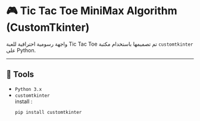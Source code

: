# 🎮 Tic Tac Toe MiniMax Algorithm (CustomTkinter)

واجهة رسومية احترافية للعبة Tic Tac Toe تم تصميمها باستخدام مكتبة `customtkinter` على Python.

---

## 🧰 Tools

- `Python 3.x`
- `customtkinter`  
  install :
  ```bash
  pip install customtkinter
